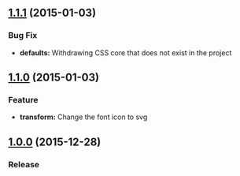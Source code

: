 <a name="1.1.1"></a>
## [1.1.1]() (2015-01-03)

### Bug Fix

* **defaults:** Withdrawing CSS core that does not exist in the project

<a name="1.1.0"></a>
## [1.1.0]() (2015-01-03)

### Feature

* **transform:** Change the font icon to svg

<a name="1.0.0"></a>
## [1.0.0]() (2015-12-28)

### Release